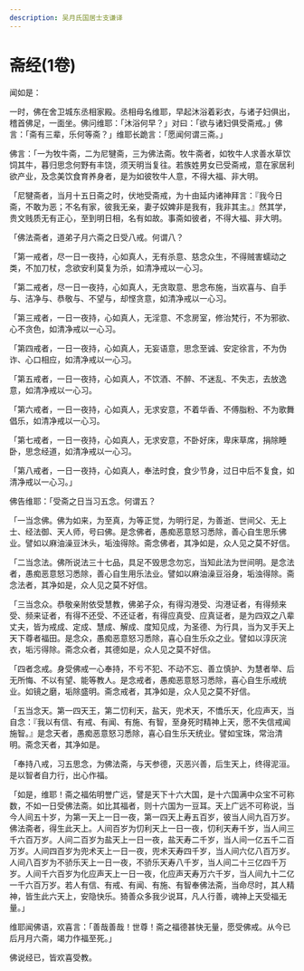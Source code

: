 ```yaml
---
description: 吴月氏国居士支谦译
---
```


# 斋经(1卷)

闻如是：

一时，佛在舍卫城东丞相家殿。丞相母名维耶，早起沐浴着彩衣，与诸子妇俱出，稽首佛足，一面坐。佛问维耶：「沐浴何早？」对曰：「欲与诸妇俱受斋戒。」佛言：「斋有三辈，乐何等斋？」维耶长跪言：「愿闻何谓三斋。」

佛言：「一为牧牛斋，二为尼犍斋，三为佛法斋。牧牛斋者，如牧牛人求善水草饮饲其牛，暮归思念何野有丰饶，须天明当复往。若族姓男女已受斋戒，意在家居利欲产业，及念美饮食育养身者，是为如彼牧牛人意，不得大福、非大明。

「尼犍斋者，当月十五日斋之时，伏地受斋戒，为十由延内诸神拜言：『我今日斋，不敢为恶；不名有家，彼我无亲，妻子奴婢非是我有，我非其主。』然其学，贵文贱质无有正心，至到明日相，名有如故。事斋如彼者，不得大福、非大明。

「佛法斋者，道弟子月六斋之日受八戒。何谓八？

「第一戒者，尽一日一夜持，心如真人，无有杀意、慈念众生，不得贼害蠕动之类，不加刀杖，念欲安利莫复为杀，如清净戒以一心习。

「第二戒者，尽一日一夜持，心如真人，无贪取意、思念布施，当欢喜与、自手与、洁净与、恭敬与、不望与，却悭贪意，如清净戒以一心习。

「第三戒者，一日一夜持，心如真人，无淫意、不念房室，修治梵行，不为邪欲、心不贪色，如清净戒以一心习。

「第四戒者，一日一夜持，心如真人，无妄语意，思念至诚、安定徐言，不为伪诈、心口相应，如清净戒以一心习。

「第五戒者，一日一夜持，心如真人，不饮酒、不醉、不迷乱、不失志，去放逸意，如清净戒以一心习。

「第六戒者，一日一夜持，心如真人，无求安意，不着华香、不傅脂粉、不为歌舞倡乐，如清净戒以一心习。

「第七戒者，一日一夜持，心如真人，无求安意，不卧好床，卑床草席，捐除睡卧，思念经道，如清净戒以一心习。

「第八戒者，一日一夜持，心如真人，奉法时食，食少节身，过日中后不复食，如清净戒以一心习。」

佛告维耶：「受斋之日当习五念。何谓五？

「一当念佛。佛为如来，为至真，为等正觉，为明行足，为善逝、世间父、无上士、经法御、天人师，号曰佛。是念佛者，愚痴恶意怒习悉除，善心自生思乐佛业。譬如以麻油澡豆沐头，垢浊得除。斋念佛者，其净如是，众人见之莫不好信。

「二当念法。佛所说法三十七品，具足不毁思念勿忘，当知此法为世间明。是念法者，愚痴恶意怒习悉除，善心自生用乐法业。譬如以麻油澡豆浴身，垢浊得除。斋念法者，其净如是，众人见之莫不好信。

「三当念众。恭敬亲附依受慧教，佛弟子众，有得沟港受、沟港证者，有得频来受、频来证者，有得不还受、不还证者，有得应真受、应真证者，是为四双之八辈丈夫，皆为戒成、定成、慧成、解成、度知见成，为圣德、为行具，当为叉手天上天下尊者福田。是念众，愚痴恶意怒习悉除，喜心自生乐众之业。譬如以淳灰浣衣，垢污得除。斋念众者，其德如是，众人见之莫不好信。

「四者念戒。身受佛戒一心奉持，不亏不犯、不动不忘、善立慎护、为慧者举、后无所悔、不以有望、能等教人。是念戒者，愚痴恶意怒习悉除，喜心自生乐戒统业。如镜之磨，垢除盛明。斋念戒者，其净如是，众人见之莫不好信。

「五当念天。第一四天王，第二忉利天，盐天，兜术天，不憍乐天，化应声天，当自念：『我以有信、有戒、有闻、有施、有智，至身死时精神上天，愿不失信戒闻施智。』是念天者，愚痴恶意怒习悉除，喜心自生乐天统业。譬如宝珠，常治清明。斋念天者，其净如是。

「奉持八戒，习五思念，为佛法斋，与天参德，灭恶兴善，后生天上，终得泥洹。是以智者自力行，出心作福。

「如是，维耶！斋之福佑明誉广远，譬是天下十六大国，是十六国满中众宝不可称数，不如一日受佛法斋。如比其福者，则十六国为一豆耳。天上广远不可称说，当今人间五十岁，为第一天上一日一夜，第一四天上寿五百岁，彼当人间九百万岁。佛法斋者，得生此天上。人间百岁为忉利天上一日一夜，忉利天寿千岁，当人间三千六百万岁。人间二百岁为盐天上一日一夜，盐天寿二千岁，当人间一亿五千二百万岁。人间四百岁为兜术天上一日一夜，兜术天寿四千岁，当人间六亿八百万岁。人间八百岁为不骄乐天上一日一夜，不骄乐天寿八千岁，当人间二十三亿四千万岁。人间千六百岁为化应声天上一日一夜，化应声天寿万六千岁，当人间九十二亿一千六百万岁。若人有信、有戒、有闻、有施、有智奉佛法斋，当命尽时，其人精神，皆生此六天上，安隐快乐。猗善众多我少说耳，凡人行善，魂神上天受福无量。」

维耶闻佛语，欢喜言：「善哉善哉！世尊！斋之福德甚快无量，愿受佛戒。从今已后月月六斋，竭力作福至死。」

佛说经已，皆欢喜受教。
